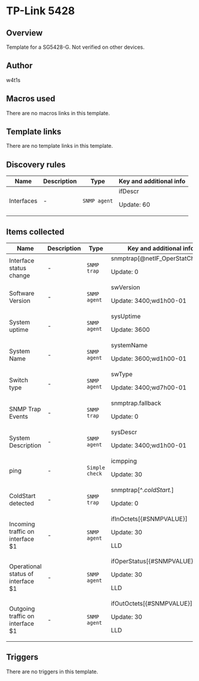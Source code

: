 # TP-Link 5428

## Overview

Template for a SG5428-G. Not verified on other devices.



## Author

w4t1s

## Macros used

There are no macros links in this template.

## Template links

There are no template links in this template.

## Discovery rules

|Name|Description|Type|Key and additional info|
|----|-----------|----|----|
|Interfaces|<p>-</p>|`SNMP agent`|ifDescr<p>Update: 60</p>|
## Items collected

|Name|Description|Type|Key and additional info|
|----|-----------|----|----|
|Interface status change|<p>-</p>|`SNMP trap`|snmptrap[@netIF_OperStatChange]<p>Update: 0</p>|
|Software Version|<p>-</p>|`SNMP agent`|swVersion<p>Update: 3400;wd1h00-01</p>|
|System uptime|<p>-</p>|`SNMP agent`|sysUptime<p>Update: 3600</p>|
|System Name|<p>-</p>|`SNMP agent`|systemName<p>Update: 3600;wd1h00-01</p>|
|Switch type|<p>-</p>|`SNMP agent`|swType<p>Update: 3400;wd7h00-01</p>|
|SNMP Trap Events|<p>-</p>|`SNMP trap`|snmptrap.fallback<p>Update: 0</p>|
|System Description|<p>-</p>|`SNMP agent`|sysDescr<p>Update: 3400;wd1h00-01</p>|
|ping|<p>-</p>|`Simple check`|icmpping<p>Update: 30</p>|
|ColdStart detected|<p>-</p>|`SNMP trap`|snmptrap[^.*coldStart.*]<p>Update: 0</p>|
|Incoming traffic on interface $1|<p>-</p>|`SNMP agent`|ifInOctets[{#SNMPVALUE}]<p>Update: 30</p><p>LLD</p>|
|Operational status of interface $1|<p>-</p>|`SNMP agent`|ifOperStatus[{#SNMPVALUE}]<p>Update: 30</p><p>LLD</p>|
|Outgoing traffic on interface $1|<p>-</p>|`SNMP agent`|ifOutOctets[{#SNMPVALUE}]<p>Update: 30</p><p>LLD</p>|
## Triggers

There are no triggers in this template.

